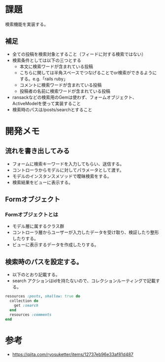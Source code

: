 # 課題
検索機能を実装する。

## 補足
- 全ての投稿を検索対象とすること（フィードに対する検索ではない）
- 検索条件としては以下の三つとする
  - 本文に検索ワードが含まれている投稿
  - こちらに関しては半角スペースでつなげることでor検索ができるようにする。e.g.「rails ruby」
  - コメントに検索ワードが含まれている投稿
  - 投稿者の名前に検索ワードが含まれている投稿
- ransackなどの検索用のGemは使わず、フォームオブジェクト、ActiveModelを使って実装すること
- 検索時のパスは/posts/searchとすること

# 開発メモ
## 流れを書き出してみる
- フォームに検索キーワードを入力してもらい、送信する。
- コントローラからモデルに対してパラメータとして渡す。
- モデルのインスタンスメソッドで曖昧検索をする。
- 検索結果をビューに表示する。

## Formオブジェクト
### Formオブジェクトとは
- モデル層に属するクラス群
- コントローラ層からユーザーが入力したデータを受け取り、検証したり整形したりする。
- ビューに表示するデータを作成したりする。

## 検索時のパスを設定する。
- 以下のとおり記載する。
- search アクションはidを持たないので、コレクションルーティングで記載する。
```rb
resources :posts, shallow: true do
  collection do
    get :search
  end
  resources :comments
end
```
# 参考
- https://qiita.com/ryosuketter/items/12737eb96e33af81d487
